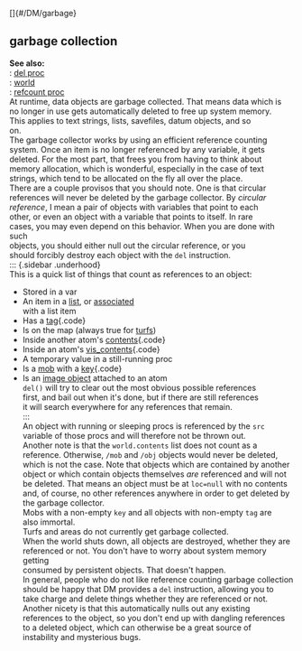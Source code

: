 []{#/DM/garbage}    
## garbage collection    
**See also:**    
:   [del proc](/ref/proc/del)    
:   [world](/ref/world)    
:   [refcount proc](/ref/proc/refcount)    
At runtime, data objects are garbage collected. That means data which is    
no longer in use gets automatically deleted to free up system memory.    
This applies to text strings, lists, savefiles, datum objects, and so    
on.    
The garbage collector works by using an efficient reference counting    
system. Once an item is no longer referenced by any variable, it gets    
deleted. For the most part, that frees you from having to think about    
memory allocation, which is wonderful, especially in the case of text    
strings, which tend to be allocated on the fly all over the place.    
There are a couple provisos that you should note. One is that circular    
references will never be deleted by the garbage collector. By *circular    
reference*, I mean a pair of objects with variables that point to each    
other, or even an object with a variable that points to itself. In rare    
cases, you may even depend on this behavior. When you are done with such    
objects, you should either null out the circular reference, or you    
should forcibly destroy each object with the `del` instruction.    
::: {.sidebar .underhood}    
This is a quick list of things that count as references to an object:    
-   Stored in a var    
-   An item in a [list](/ref/list), or [associated](/ref/list/associations)    
    with a list item    
-   Has a [tag](/ref/datum/var/tag){.code}    
-   Is on the map (always true for [turfs](/ref/turf))    
-   Inside another atom\'s [contents](/ref/atom/var/contents){.code}    
-   Inside an atom\'s [vis_contents](/ref/atom/var/vis_contents){.code}    
-   A temporary value in a still-running proc    
-   Is a [mob](/ref/mob) with a [key](/ref/mob/var/key){.code}    
-   Is an [image object](/ref/image) attached to an atom    
`del()` will try to clear out the most obvious possible references    
first, and bail out when it\'s done, but if there are still references    
it will search everywhere for any references that remain.    
:::    
An object with running or sleeping procs is referenced by the `src`    
variable of those procs and will therefore not be thrown out.    
Another note is that the `world.contents` list does not count as a    
reference. Otherwise, `/mob` and `/obj` objects would never be deleted,    
which is not the case. Note that objects which are contained by another    
object or which contain objects themselves *are* referenced and will not    
be deleted. That means an object must be at `loc=null` with no contents    
and, of course, no other references anywhere in order to get deleted by    
the garbage collector.    
Mobs with a non-empty `key` and all objects with non-empty `tag` are    
also immortal.    
Turfs and areas do not currently get garbage collected.    
When the world shuts down, all objects are destroyed, whether they are    
referenced or not. You don\'t have to worry about system memory getting    
consumed by persistent objects. That doesn\'t happen.    
In general, people who do not like reference counting garbage collection    
should be happy that DM provides a `del` instruction, allowing you to    
take charge and delete things whether they are referenced or not.    
Another nicety is that this automatically nulls out any existing    
references to the object, so you don\'t end up with dangling references    
to a deleted object, which can otherwise be a great source of    
instability and mysterious bugs.  